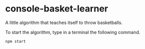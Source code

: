 # console-basket-learner

A little algorithm that teaches itself to throw basketballs.

To start the algorithm, type in a terminal the following command.
```bash
npm start
```

